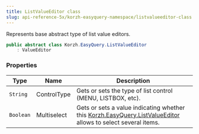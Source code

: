 ```yaml
---
title: ListValueEditor class
slug: api-reference-5x/korzh-easyquery-namespace/listvalueeditor-class
---
```



Represents base abstract type of list value editors.
```csharp
public abstract class Korzh.EasyQuery.ListValueEditor
    : ValueEditor

```

### Properties

| Type | Name | Description | 
| --- | --- | --- | 
| `String` | ControlType | Gets or sets the type of list control (MENU, LISTBOX, etc). | 
| `Boolean` | Multiselect | Gets or sets a value indicating whether this [Korzh.EasyQuery.ListValueEditor](/api-reference-5x/korzh-easyquery-namespace/listvalueeditor-class) allows to select several items. |
